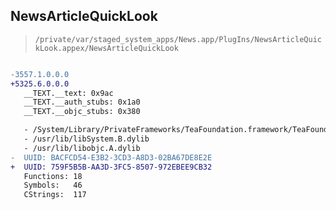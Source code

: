 ## NewsArticleQuickLook

> `/private/var/staged_system_apps/News.app/PlugIns/NewsArticleQuickLook.appex/NewsArticleQuickLook`

```diff

-3557.1.0.0.0
+5325.6.0.0.0
   __TEXT.__text: 0x9ac
   __TEXT.__auth_stubs: 0x1a0
   __TEXT.__objc_stubs: 0x380

   - /System/Library/PrivateFrameworks/TeaFoundation.framework/TeaFoundation
   - /usr/lib/libSystem.B.dylib
   - /usr/lib/libobjc.A.dylib
-  UUID: BACFCD54-E3B2-3CD3-A8D3-02BA67DE8E2E
+  UUID: 759F5B5B-AA3D-3FC5-8507-972EBEE9CB32
   Functions: 18
   Symbols:   46
   CStrings:  117

```
